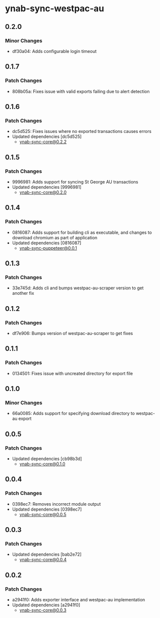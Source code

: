 # ynab-sync-westpac-au

## 0.2.0

### Minor Changes

- df30a04: Adds configurable login timeout

## 0.1.7

### Patch Changes

- 808b05a: Fixes issue with valid exports failing due to alert detection

## 0.1.6

### Patch Changes

- dc5d525: Fixes issues where no exported transactions causes errors
- Updated dependencies [dc5d525]
  - ynab-sync-core@0.2.2

## 0.1.5

### Patch Changes

- 9996981: Adds support for syncing St George AU transactions
- Updated dependencies [9996981]
  - ynab-sync-core@0.2.0

## 0.1.4

### Patch Changes

- 0816087: Adds support for building cli as executable, and changes to download chromium as part of application
- Updated dependencies [0816087]
  - ynab-sync-puppeteer@0.0.1

## 0.1.3

### Patch Changes

- 33e745d: Adds cli and bumps westpac-au-scraper version to get another fix

## 0.1.2

### Patch Changes

- df7e906: Bumps version of westpac-au-scraper to get fixes

## 0.1.1

### Patch Changes

- 0134501: Fixes issue with uncreated directory for export file

## 0.1.0

### Minor Changes

- 66a0085: Adds support for specifying download directory to westpac-au export

## 0.0.5

### Patch Changes

- Updated dependencies [cb98b3d]
  - ynab-sync-core@0.1.0

## 0.0.4

### Patch Changes

- 0398ec7: Removes incorrect module output
- Updated dependencies [0398ec7]
  - ynab-sync-core@0.0.5

## 0.0.3

### Patch Changes

- Updated dependencies [bab2e72]
  - ynab-sync-core@0.0.4

## 0.0.2

### Patch Changes

- a2941f0: Adds exporter interface and westpac-au implementation
- Updated dependencies [a2941f0]
  - ynab-sync-core@0.0.3
